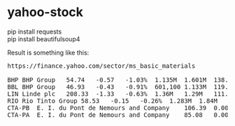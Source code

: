 # yahoo-stock
pip install requests <br>
pip install beautifulsoup4 <br>

Result is something like this:
<pre>
https://finance.yahoo.com/sector/ms_basic_materials

BHP	BHP Group	54.74	-0.57	-1.03%	1.135M	1.601M	138.586B	17.12	basic_materials
BBL	BHP Group	46.93	-0.43	-0.91%	601,100	1.133M	119.114B	14.67	basic_materials
LIN	Linde plc	208.33	-1.33	-0.63%	1.36M	1.29M	111.718B	23.04	basic_materials
RIO	Rio Tinto Group	58.53	-0.15	-0.26%	1.283M	1.84M	99.331B	7.34	basic_materials
CTA-PB	E. I. du Pont de Nemours and Company	106.39	0.00	0.00%	69	1,652	92.33B	N/A	basic_materials
CTA-PA	E. I. du Pont de Nemours and Company	85.08	0.00	0.00%	140	484	73.833B	
</pre>
